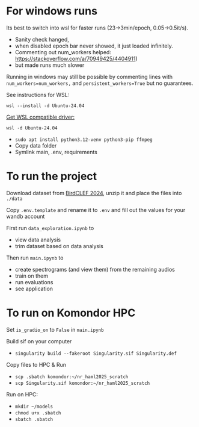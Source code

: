 # For windows runs
Its best to switch into wsl for faster runs (23->3min/epoch, 0.05->0.5it/s).
- Sanity check hanged,
- when disabled epoch bar never showed, it just loaded infinitely.
- Commenting out num_workers helped: https://stackoverflow.com/a/70949425/4404911)
- but made runs much slower

Running in windows may still be possible by commenting lines with `num_workers=num_workers,` and `persistent_workers=True` but no guarantees.

See instructions for WSL:

`wsl --install -d Ubuntu-24.04`

[Get WSL compatible driver:](https://developer.nvidia.com/cuda-downloads?target_os=Linux&target_arch=x86_64&Distribution=WSL-Ubuntu&target_version=2.0&target_type=deb_local)

`wsl -d Ubuntu-24.04`
- `sudo apt install python3.12-venv python3-pip ffmpeg`
- Copy data folder
- Symlink main, .env, requirements

# To run the project
Download dataset from [BirdCLEF 2024](https://www.kaggle.com/competitions/birdclef-2024/data), unzip it and place the files into `./data`

Copy `.env.template` and rename it to `.env` and fill out the values for your wandb account

First run `data_exploration.ipynb` to
- view data analysis
- trim dataset based on data analysis

Then run `main.ipynb` to
- create spectrograms (and view them) from the remaining audios
- train on them
- run evaluations
- see application

# To run on Komondor HPC
Set `is_gradio_on` to `False` in `main.ipynb`

Build sif on your computer
- `singularity build --fakeroot Singularity.sif Singularity.def`

Copy files to HPC & Run
- `scp .sbatch komondor:~/nr_haml2025_scratch`
- `scp Singularity.sif komondor:~/nr_haml2025_scratch`
  
Run on HPC:
- `mkdir ~/models`
- `chmod u+x .sbatch`
- `sbatch .sbatch`